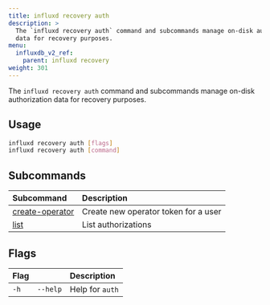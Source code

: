 ```yaml
---
title: influxd recovery auth
description: >
  The `influxd recovery auth` command and subcommands manage on-disk authorization 
  data for recovery purposes.
menu:
  influxdb_v2_ref:
    parent: influxd recovery
weight: 301
---
```


The `influxd recovery auth` command and subcommands manage on-disk authorization 
data for recovery purposes.

## Usage
```sh
influxd recovery auth [flags]
influxd recovery auth [command]
```

## Subcommands
| Subcommand                                                                             | Description                          |
| :------------------------------------------------------------------------------------- | :----------------------------------- |
| [create-operator](/influxdb/v2/reference/cli/influxd/recovery/auth/create-operator/) | Create new operator token for a user |
| [list](/influxdb/v2/reference/cli/influxd/recovery/auth/list/)                       | List authorizations                  |

## Flags
| Flag  |          | Description     |
| :---- | :------- | :-------------- |
| `-h ` | `--help` | Help for `auth` |
